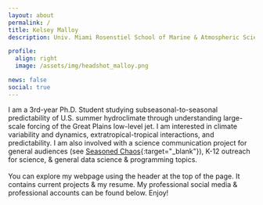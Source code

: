 ```yaml
---
layout: about
permalink: /
title: Kelsey Malloy
description: Univ. Miami Rosenstiel School of Marine & Atmospheric Science

profile:
  align: right
  image: /assets/img/headshot_malloy.png

news: false
social: true
---
```


I am a 3rd-year Ph.D. Student studying subseasonal-to-seasonal predictability of U.S. summer hydroclimate through understanding large-scale forcing of the Great Plains low-level jet. I am interested in climate variability and dynamics, extratropical-tropical interactions, and predictability. I am also involved with a science communication project for general audiences (see [Seasoned Chaos](http://seasonedchaos.github.io){:target="\_blank"}), K-12 outreach for science, & general data science & programming topics.
<br><br>
You can explore my webpage using the header at the top of the page. It contains current projects & my resume. My professional social media & professional accounts can be found below. Enjoy!

